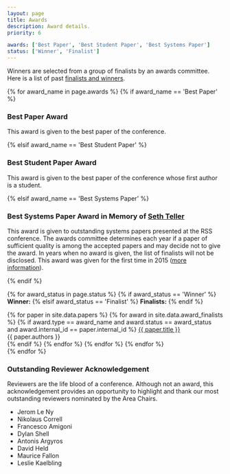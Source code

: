 ```yaml
---
layout: page
title: Awards
description: Award details.
priority: 6

awards: ['Best Paper', 'Best Student Paper', 'Best Systems Paper']
status: ['Winner', 'Finalist']
---
```


Winners are selected from a group of finalists by an awards committee.
Here is a list of past [finalists and winners](http://www.roboticsfoundation.org/index.php/awards).

{% for award_name in page.awards %}
{% if award_name == 'Best Paper' %}
### Best Paper Award

This award is given to the best paper of the conference.

{% elsif award_name == 'Best Student Paper' %}
### Best Student Paper Award

This award is given to the best paper of the conference whose first author is a
student.

{% elsif award_name == 'Best Systems Paper' %}
### Best Systems Paper Award in Memory of [Seth Teller](http://people.csail.mit.edu/teller/)

This award is given to outstanding systems papers presented at the RSS
conference. The awards committee determines each year if a paper of sufficient
quality is among the accepted papers and may decide not to give the award. In
years when no award is given, the list of finalists will not be disclosed. This
award was given for the first time in 2015
([more information](http://www.roboticsfoundation.org/index.php/awards?id=15)).

{% endif %}

{% for award_status in page.status %}
{% if award_status == 'Winner' %}
**Winner:**
{% elsif award_status == 'Finalist' %}
**Finalists:**
{% endif %}

{% for paper in site.data.papers %}
{% for award in site.data.award_finalists %}
{% if award.type == award_name and award.status == award_status and award.internal_id == paper.internal_id %}
<a href="{{ site.baseurl }}/program/papers/{{ paper.external_id }}/">
  {{ paper.title }}
</a>
<br/>
  {{ paper.authors }}
<br/>
{% endif %}
{% endfor %}
{% endfor %}
{% endfor %}
<br/>
{% endfor %}

### Outstanding Reviewer Acknowledgement

Reviewers are the life blood of a conference. Although not an award, this
acknowledgement provides an opportunity to highlight and thank our most
outstanding reviewers nominated by the Area Chairs.

- Jerom Le Ny
- Nikolaus Correll
- Francesco Amigoni
- Dylan Shell
- Antonis Argyros
- David Held
- Maurice Fallon
- Leslie Kaelbling

<br/><br/><br/><br/>
